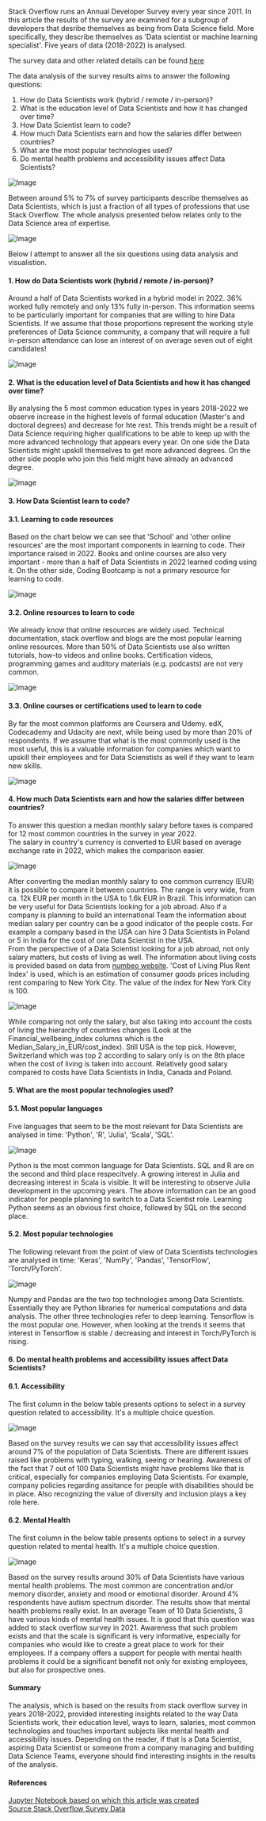 Stack Overflow runs an Annual Developer Survey every year since 2011. In this article the results of the survey are examined for a subgroup of developers that desribe themselves as being from Data Science field. More specifically, they describe themselves as 'Data scientist or machine learning specialist'. Five years of data (2018-2022) is analysed.

The survey data and other related details can be found [here](https://insights.stackoverflow.com/survey) 

The data analysis of the survey results aims to answer the following questions:

1. How do Data Scientists work (hybrid / remote / in-person)?
2. What is the education level of Data Scientists and how it has changed over time?
3. How Data Scientist learn to code?
4. How much Data Scientists earn and how the salaries differ between countries?
5. What are the most popular technologies used?
6. Do mental health problems and accessibility issues affect Data Scientists?

![Image](/docs/assets/blog_photo_1.JPG)

Between around 5% to 7% of survey participants describe themselves as Data Scientists, which is just a fraction of all types of professions that use Stack Overflow. The whole analysis presented below relates only to the Data Science area of expertise.

![Image](/docs/assets/DS_proportions.png)

Below I attempt to answer all the six questions using data analysis and visualistion.

#### 1. How do Data Scientists work (hybrid / remote / in-person)?
Around a half of Data Scientists worked in a hybrid model in 2022. 36% worked fully remotely and only 13% fully in-person. This information seems to be particularly important for companies that are willing to hire Data Scientists. If we assume that those proportions represent the working style preferences of Data Science community, a company that will require a full in-person attendance can lose an interest of on average seven out of eight candidates!

![Image](/docs/assets/DS_RemoteWork.png)

#### 2. What is the education level of Data Scientists and how it has changed over time?
By analysing the 5 most common education types in years 2018-2022 we observe increase in the highest levels of formal education (Master's and doctoral degrees) and decrease for hte rest. This trends might be a result of Data Science requiring higher qualifications to be able to keep up with the more advanced technology that appears every year. On one side the Data Scientists might upskill themselves to get more advanced degrees. On the other side people who join this field might have already an advanced degree.

![Image](/docs/assets/DS_EdLevel.png)

#### 3. How Data Scientist learn to code?
#### 3.1. Learning to code resources
Based on the chart below we can see that 'School' and 'other online resources' are the most important components in learning to code. Their importance raised in 2022. Books and online courses are also very important - more than a half of Data Scientists in 2022 learned coding using it. On the other side, Coding Bootcamp is not a primary resource for learning to code.

![Image](/docs/assets/DS_LearnCode.png)

#### 3.2. Online resources to learn to code
We already know that online resources are widely used. Technical documentation, stack overflow and blogs are the most popular learning online resources. More than 50% of Data Scientists use also written tutorials, how-to videos and online books. Certification videos, programming games and auditory materials (e.g. podcasts) are not very common.

![Image](/docs/assets/DS_LearnCodeOnline.png)

#### 3.3. Online courses or certifications used to learn to code
By far the most common platforms are Coursera and Udemy. edX, Codecademy and Udacity are next, while being used by more than 20% of respondents. If we assume that what is the most commonly used is the most useful, this is a valuable information for companies which want to upskill their employees and for Data Scienstists as well if they want to learn new skills.

![Image](/docs/assets/LearnCodeCoursesCert.png)

#### 4. How much Data Scientists earn and how the salaries differ between countries?
To answer this question a median monthly salary before taxes is compared for 12 most common countries in the survey in year 2022.  
The salary in country's currency is converted to EUR based on average exchange rate in 2022, which makes the comparison easier.

![Image](/docs/assets/DS_MedainSalaryEUR.png)

After converting the median monthly salary to one common currency (EUR) it is possible to compare it between countries. The range is very wide, from ca. 12k EUR per month in the USA to 1.6k EUR in Brazil. This information can be very useful for Data Scientists looking for a job abroad. Also if a company is planning to build an international Team the information about median salary per country can be a good indicator of the people costs. For example a company based in the USA can hire 3 Data Scientists in Poland or 5 in India for the cost of one Data Scientist in the USA. <br>
From the perspective of a Data Scientist looking for a job abroad, not only salary matters, but costs of living as well. The information about living costs is provided based on data from [numbeo website](https://www.numbeo.com/cost-of-living/rankings_by_country.jsp?title=2022&displayColumn=2). 'Cost of Living Plus Rent Index' is used, which is an estimation of consumer goods prices including rent comparing to New York City. The value of the index for New York City is 100.

![Image](/docs/assets/DS_MedainSalaryEUR_pivot.PNG)

While comparing not only the salary, but also taking into account the costs of living the hierarchy of countries changes (Look at the Financial_wellbeing_index columns which is the Median_Salary_in_EUR/cost_index). Still USA is the top pick. However, Switzerland which was top 2 according to salary only is on the 8th place when the cost of living is taken into account. Relatively good salary compared to costs have Data Scientists in India, Canada and Poland.

#### 5. What are the most popular technologies used?
#### 5.1. Most popular languages
Five languages that seem to be the most relevant for Data Scientists are analysed in time: 'Python', 'R', 'Julia', 'Scala', 'SQL'.

![Image](/docs/assets/DS_LanguageHaveWorkedWith.png)

Python is the most common language for Data Scientists. SQL and R are on the second and third place respecitvely. A growing interest in Julia and decreasing interest in Scala is visible. It will be interesting to observe Julia development in the upcoming years. The above information can be an good indicator for people planning to switch to a Data Scientist role. Learning Python seems as an obvious first choice, followed by SQL on the second place.

#### 5.2. Most popular technologies
The following relevant from the point of view of Data Scientists technologies are analysed in time: 'Keras', 'NumPy', 'Pandas', 'TensorFlow', 'Torch/PyTorch'.

![Image](/docs/assets/DS_MiscTechHaveWorkedWith.png)

Numpy and Pandas are the two top technologies among Data Scientists. Essentially they are Python libraries for numerical computations and data analysis. The other three technologies refer to deep learning. Tensorflow is the most popular one. However, when looking at the trends it seems that interest in Tensorflow is stable / decreasing and interest in Torch/PyTorch is rising.

#### 6. Do mental health problems and accessibility issues affect Data Scientists?
#### 6.1. Accessibility
The first column in the below table presents options to select in a survey question related to accessibility. It's a multiple choice question.

![Image](/docs/assets/DS_Accessibility_pivot.PNG)

Based on the survey results we can say that accessibility issues affect around 7% of the population of Data Scientists. There are different issues raised like problems with typing, walking, seeing or hearing. Awareness of the fact that 7 out of 100 Data Scientists might have problems like that is critical, especially for companies employing Data Scientists. For example, company policies regarding assitance for people with disabilities should be in place. Also recognizing the value of diversity and inclusion plays a key role here.

#### 6.2. Mental Health
The first column in the below table presents options to select in a survey question related to mental health. It's a multiple choice question.

![Image](/docs/assets/DS_MentalHealth_pivot.PNG)

Based on the survey results around 30% of Data Scientists have various mental health problems. The most common are concentration and/or memory disorder, anxiety and mood or emotional disorder. Around 4% respondents have autism spectrum disorder. The results show that mental health problems really exist. In an average Team of 10 Data Scientists, 3 have various kinds of mental health issues. It is good that this question was added to stack overflow survey in 2021. Awareness that such problem exists and that the scale is significant is very informative, especially for companies who would like to create a great place to work for their employees. If a company offers a support for people with mental health problems it could be a significant benefit not only for existing employees, but also for prospective ones.

#### Summary

The analysis, which is based on the results from stack overflow survey in years 2018-2022, provided interesting insights related to the way Data Scientists work, their education level, ways to learn, salaries, most common technologies and touches important subjects like mental health and accessibility issues.
Depending on the reader, if that is a Data Scientist, aspiring Data Scientist or someone from a company managing and building Data Science Teams, everyone should find interesting insights in the results of the analysis.

#### References
[Jupyter Notebook based on which this article was created](https://github.com/Pawelwl/Stack_Overflow_Survey_Analysis/blob/main/Stack%20Overflow%20Survey%20Analysis%20-%20a%20Data%20Scientist%20perspective.ipynb) <br>
[Source Stack Overflow Survey Data](https://insights.stackoverflow.com/survey) 
